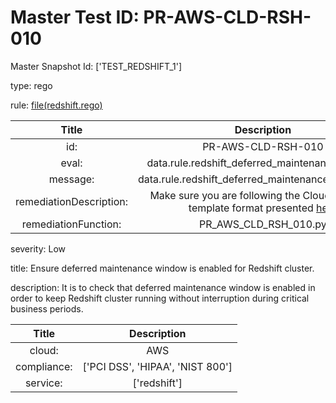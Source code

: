 



# Master Test ID: PR-AWS-CLD-RSH-010


Master Snapshot Id: ['TEST_REDSHIFT_1']

type: rego

rule: [file(redshift.rego)]  
  
  
  
  

|Title|Description|
| :---: | :---: |
|id: |PR-AWS-CLD-RSH-010|
|eval: |data.rule.redshift_deferred_maintenance_window|
|message: |data.rule.redshift_deferred_maintenance_window_err|
|remediationDescription: |Make sure you are following the Cloudformation template format presented <a href='https://boto3.amazonaws.com/v1/documentation/api/latest/reference/services/redshift.html#Redshift.Client.describe_clusters' target='_blank'>here</a>|
|remediationFunction: |PR_AWS_CLD_RSH_010.py|


severity: Low

title: Ensure deferred maintenance window is enabled for Redshift cluster.

description: It is to check that deferred maintenance window is enabled in order to keep Redshift cluster running without interruption during critical business periods.  
  
  

|Title|Description|
| :---: | :---: |
|cloud: |AWS|
|compliance: |['PCI DSS', 'HIPAA', 'NIST 800']|
|service: |['redshift']|



[file(redshift.rego)]: https://github.com/prancer-io/prancer-compliance-test/tree/master/aws/cloud/redshift.rego
